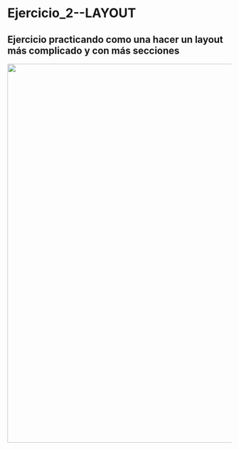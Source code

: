 # Ejercicio_2--LAYOUT

## Ejercicio practicando como una hacer un layout más complicado  y con más secciones


<p align="center" >
 
 <img src="https://github.com/DanielDW23/Ejercicio_2--LAYOUT/assets/126791645/ca2adb54-df9e-4c23-a44e-b90fef9e5db3" width="850" />
  
  
</p>


